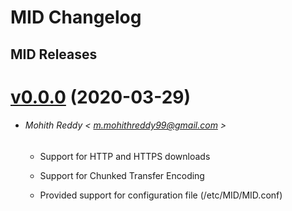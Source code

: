 # MID Changelog

## MID Releases

# [v0.0.0](https://github.com/MohithReddy2439/MID/tree/v0.0.0) (2020-03-29)

* ###### Mohith Reddy < m.mohithreddy99@gmail.com >
  
  * Support for HTTP and HTTPS downloads
  
  * Support for Chunked Transfer Encoding

  * Provided support for configuration file (/etc/MID/MID.conf)